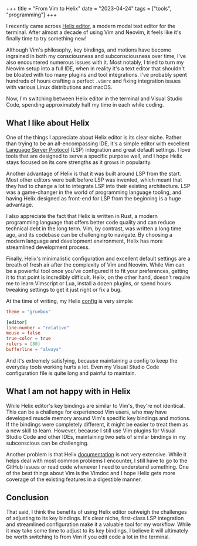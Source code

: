 +++
title = "From Vim to Helix"
date = "2023-04-24"
tags = ["tools", "programming"]
+++

I recently came across [Helix editor](https://helix-editor.com/), a modern modal
text editor for the terminal. After almost a decade of using Vim and Neovim, it
feels like it's finally time to try something new!

Although Vim's philosophy, key bindings, and motions have become ingrained in
both my consciousness and subconsciousness over time, I've also encountered
numerous issues with it. Most notably, I tried to turn my Neovim setup into a
full IDE, when in reality it's a text editor that shouldn't be bloated with too
many plugins and tool integrations. I've probably spent hundreds of hours
crafting a perfect `.vimrc` and fixing integration issues with various Linux
distributions and macOS.

Now, I'm switching between Helix editor in the terminal and Visual Studio Code,
spending approximately half my time in each while coding.

## What I like about Helix

One of the things I appreciate about Helix editor is its clear niche. Rather
than trying to be an all-encompassing IDE, it's a simple editor with excellent
[Language Server
Protocol](https://microsoft.github.io/language-server-protocol/) (LSP)
integration and great default settings. I love tools that are designed to serve
a specific purpose well, and I hope Helix stays focused on its core strengths as
it grows in popularity.

Another advantage of Helix is that it was built around LSP from the start. Most
other editors were built before LSP was invented, which meant that they had to
change a lot to integrate LSP into their existing architecture. LSP was a
game-changer in the world of programming language tooling, and having Helix
designed as front-end for LSP from the beginning is a huge advantage.

I also appreciate the fact that Helix is written in Rust, a modern programming
language that offers better code quality and can reduce technical debt in the
long term. Vim, by contrast, was written a long time ago, and its codebase can
be challenging to navigate. By choosing a modern language and development
environment, Helix has more streamlined development process.

Finally, Helix's minimalistic configuration and excellent default settings are a
breath of fresh air after the complexity of Vim and Neovim. While Vim can be a
powerful tool once you've configured it to fit your preferences, getting it to
that point is incredibly difficult. Helix, on the other hand, doesn't require me
to learn Vimscript or Lua, install a dozen plugins, or spend hours tweaking
settings to get it just right or fix a bug.

At the time of writing, my Helix
[config](https://github.com/kirillbobyrev/dotfiles/blob/main/.config/helix/config.toml)
is very simple:

```toml
theme = "gruvbox"

[editor]
line-number = "relative"
mouse = false
true-color = true
rulers = [80]
bufferline = "always"
```

And it's extremely satisfying, because maintaining a config to keep the everyday
tools working hurts a lot. Even my Visual Studio Code configuration file is
quite long and painful to maintain.

## What I am not happy with in Helix

While Helix editor's key bindings are similar to Vim's, they're not identical.
This can be a challenge for experienced Vim users, who may have developed muscle
memory around Vim's specific key bindings and motions. If the bindings were
completely different, it might be easier to treat them as a new skill to learn.
However, because I still use Vim plugins for Visual Studio Code and other IDEs,
maintaining two sets of similar bindings in my subconscious can be challenging.

Another problem is that Helix [documentation](https://docs.helix-editor.com/) is
not very extensive.  While it helps deal with most common problems I encounter,
I still have to go to the GitHub issues or read code whenever I need to
understand something. One of the best things about Vim is the Vimdoc and I hope
Helix gets more coverage of the existing features in a digestible manner.

## Conclusion

That said, I think the benefits of using Helix editor outweigh the challenges of
adjusting to its key bindings. It's clear niche, first-class LSP integration and
streamlined configuration make it a valuable tool for my workflow. While it may
take some time to adjust to its key bindings, I believe it will ultimately be
worth switching to from Vim if you edit code a lot in the terminal.
